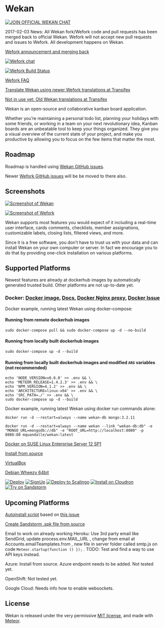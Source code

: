# Wekan

[![JOIN OFFICIAL WEKAN CHAT][gitter_badge]][gitter_chat]

2017-02-03 News: All Wekan fork/Wefork code and pull requests has been
merged back to official Wekan. Wefork will not accept new pull requests
and issues to Wefork. All development happens on Wekan.

[Wefork announcement and merging back][fork_announcement]

[![Wefork chat][rocket_badge]][rocket_chat]

[![Wefork Build Status][travis_badge]][travis_status]

[Wefork FAQ][fork_faq]

[Translate Wekan using newer Wefork translations at Transifex][translate_wefork]

[Not in use yet: Old Wekan translations at Transifex][translate_wekan]

Wekan is an open-source and collaborative kanban board application.

Whether you’re maintaining a personal todo list, planning your holidays with
some friends, or working in a team on your next revolutionary idea, Kanban
boards are an unbeatable tool to keep your things organized. They give you a
visual overview of the current state of your project, and make you productive by
allowing you to focus on the few items that matter the most.

## Roadmap

Roadmap is handled using [Wekan GitHub issues][wekan_issues].

Newer [Wefork GitHub issues][wefork_issues] will be be moved to there also.

## Screenshots

[![Screenshot of Wekan][screenshot_wekan]][roadmap_wekan]

[![Screenshot of Wefork][screenshot_wefork]][roadmap_wefork]

Wekan supports most features you would expect of it including a real-time user
interface, cards comments, checklists, member assignations, customizable labels,
closing lists, filtered views, and more.

Since it is a free software, you don’t have to trust us with your data and can
install Wekan on your own computer or server. In fact we encourage you to do
that by providing one-click installation on various platforms.

## Supported Platforms

Newest features are already at dockerhub images by automatically generated
trusted build. Other platforms are not up-to-date yet.

### Docker: [Docker image][docker_image], [Docs][docker_docs], [Docker Nginx proxy][docker_nginxproxy], [Docker Issue][docker_issue]

Docker example, running latest Wekan using docker-compose:

#### Running from remote dockerhub images
```
sudo docker-compose pull && sudo docker-compose up -d --no-build
```

#### Running from locally built dockerhub images
```
sudo docker-compose up -d --build
```

#### Running from locally built dockerhub images and modified `ARG` variables (not recommended)
```
echo 'NODE_VERSION=v6.6.0' >> .env && \
echo 'METEOR_RELEASE=1.4.2.3' >> .env && \
echo 'NPM_VERSION=4.1.2' >> .env && \
echo 'ARCHITECTURE=linux-x64' >> .env && \
echo 'SRC_PATH=./' >> .env && \
sudo docker-compose up -d --build
```

Docker example, running latest Wekan using docker run commands alone:
```
docker run -d --restart=always --name wekan-db mongo:3.2.11

docker run -d --restart=always --name wekan --link "wekan-db:db" -e "MONGO_URL=mongodb://db" -e "ROOT_URL=http://localhost:8080" -p 8080:80 mquandalle/wekan:latest
```

[Docker on SUSE Linux Enterprise Server 12 SP1][sles]

[Install from source][install_source]

[VirtualBox][virtualbox]

[Debian Wheezy 64bit][debian_wheezy]

[![Deploy][heroku_button]][heroku_deploy]
[![SignUp][indiehosters_button]][indiehosters_saas]
[![Deploy to Scalingo][scalingo_button]][scalingo_deploy]
[![Install on Cloudron][cloudron_button]][cloudron_install]
[![Try on Sandstorm][sandstorm_button]][sandstorm_appdemo]


## Upcoming Platforms

[Autoinstall script][autoinstall] based on [this issue][autoinstall_issue]

[Create Sandstorm .spk file from source][sandstorm_spk]

Email to work on already working Heroku: Use 3rd party
email like SendGrid, update process.env.MAIL_URL ,
change from email at Accounts.emailTeamplates.from ,
new file in server folder called smtp.js on code
`Meteor.startup(function () });` .
TODO: Test and find a way to use API keys instead.

Azure: Install from source. Azure endpoint needs to be added. Not tested yet.

OpenShift: Not tested yet.

Google Cloud: Needs info how to enable websockets.

## License

Wekan is released under the very permissive [MIT license](LICENSE), and made
with [Meteor](https://www.meteor.com).

[gitter_badge]: https://badges.gitter.im/Join%20Chat.svg
[gitter_chat]: https://gitter.im/wekan/wekan
[fork_faq]: https://github.com/wefork/wekan/wiki/FAQ
[fork_announcement]: https://github.com/wekan/wekan/issues/640#issuecomment-276383458
[screenshot_wekan]: http://i.imgur.com/cI4jW2h.png
[screenshot_wefork]: http://i.imgur.com/ShX2OTk.png
[roadmap_wekan]: http://try.wekan.io/b/MeSsFJaSqeuo9M6bs/wekan-roadmap
[roadmap_wefork]: https://wekan.indie.host/b/t2YaGmyXgNkppcFBq/wekan-fork-roadmap
[rocket_badge]: https://chat.indie.host/images/join-chat.svg
[rocket_chat]: https://chat.indie.host/channel/wekan
[wekan_issues]: https://github.com/wekan/wekan/issues
[wefork_issues]: https://github.com/wefork/wekan/issues
[sandstorm_button]: https://img.shields.io/badge/try-Wekan%20on%20Sandstorm-783189.svg
[sandstorm_appdemo]: https://demo.sandstorm.io/appdemo/m86q05rdvj14yvn78ghaxynqz7u2svw6rnttptxx49g1785cdv1h
[docker_image]: https://hub.docker.com/r/mquandalle/wekan/
[heroku_button]: https://www.herokucdn.com/deploy/button.png
[heroku_deploy]: https://heroku.com/deploy?template=https://github.com/wefork/wekan/tree/master
[indiehosters_button]: https://indie.host/signup.png
[indiehosters_saas]: https://indiehosters.net/shop/product/wekan-20
[scalingo_button]: https://cdn.scalingo.com/deploy/button.svg
[scalingo_deploy]: https://my.scalingo.com/deploy?source=https://github.com/wefork/wekan#master
[cloudron_button]: https://cloudron.io/img/button.svg
[cloudron_install]: https://cloudron.io/button.html?app=io.wekan.cloudronapp
[debian_wheezy]: https://github.com/soohwa/sps/blob/master/example/docs/1/wekan.md
[travis_badge]: https://travis-ci.org/wefork/wekan.svg?branch=devel
[travis_status]: https://travis-ci.org/wefork/wekan
[install_source]: https://github.com/wefork/wekan/wiki/Install-from-source
[sles]: https://github.com/wekan/wekan/wiki/Install-Wekan-Docker-on-SUSE-Linux-Enterprise-Server-12-SP1
[virtualbox]: https://github.com/wekan/wekan/wiki/virtual-appliance
[sandstorm_spk]: https://github.com/wefork/wekan/issues/36
[docker_image]: https://hub.docker.com/r/mquandalle/wekan/
[docker_docs]: https://github.com/wefork/wekan/wiki/Docker
[docker_nginxproxy]: https://github.com/wefork/wekan/wiki/Docker-NginxProxy
[docker_issue]: https://github.com/wefork/wekan/issues/33
[translate_wekan]: https://www.transifex.com/wekan/wekan/
[translate_wefork]: https://www.transifex.com/wefork/wefork/
[autoinstall]: https://github.com/wefork/wekan-autoinstall
[autoinstall_issue]: https://github.com/anselal/wekan/issues/18
